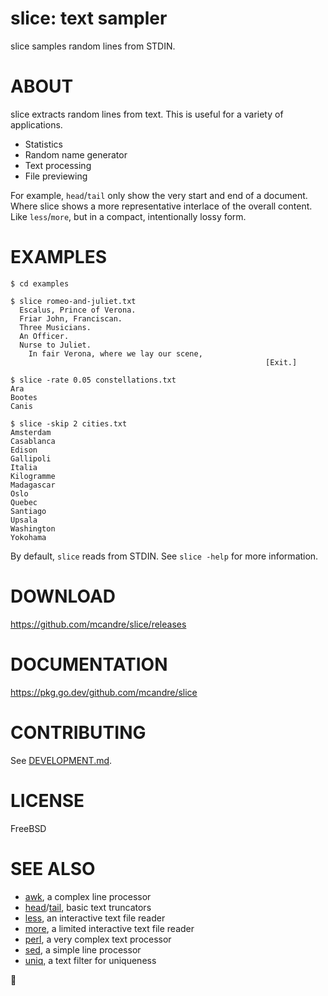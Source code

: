 # slice: text sampler

slice samples random lines from STDIN.

# ABOUT

slice extracts random lines from text. This is useful for a variety of applications.

* Statistics
* Random name generator
* Text processing
* File previewing

For example, `head`/`tail` only show the very start and end of a document. Where slice shows a more representative interlace of the overall content. Like `less`/`more`, but in a compact, intentionally lossy form.

# EXAMPLES

```console
$ cd examples

$ slice romeo-and-juliet.txt
  Escalus, Prince of Verona.
  Friar John, Franciscan.
  Three Musicians.
  An Officer.
  Nurse to Juliet.
    In fair Verona, where we lay our scene,
                                                         [Exit.]

$ slice -rate 0.05 constellations.txt
Ara
Bootes
Canis

$ slice -skip 2 cities.txt
Amsterdam
Casablanca
Edison
Gallipoli
Italia
Kilogramme
Madagascar
Oslo
Quebec
Santiago
Upsala
Washington
Yokohama
```

By default, `slice` reads from STDIN. See `slice -help` for more information.

# DOWNLOAD

https://github.com/mcandre/slice/releases

# DOCUMENTATION

https://pkg.go.dev/github.com/mcandre/slice

# CONTRIBUTING

See [DEVELOPMENT.md](DEVELOPMENT.md).

# LICENSE

FreeBSD

# SEE ALSO

* [awk](https://en.wikipedia.org/wiki/AWK), a complex line processor
* [head](https://linux.die.net/man/1/head)/[tail](https://linux.die.net/man/1/tail), basic text truncators
* [less](https://linux.die.net/man/1/less), an interactive text file reader
* [more](https://en.wikipedia.org/wiki/More_(command)), a limited interactive text file reader
* [perl](https://www.perl.org/), a very complex text processor
* [sed](https://en.wikipedia.org/wiki/Sed), a simple line processor
* [uniq](https://linux.die.net/man/1/uniq), a text filter for uniqueness

🔪
